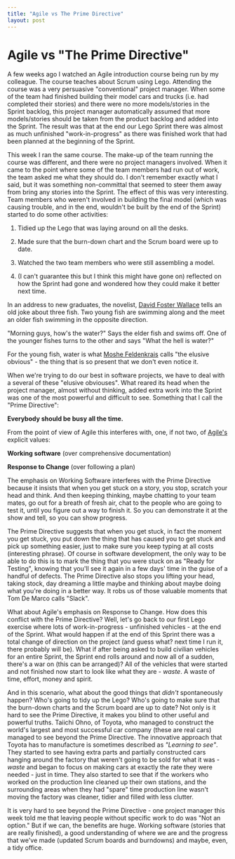 ```yaml
---
title: "Agile vs The Prime Directive"
layout: post 
---
```



# Agile vs "The Prime Directive"
A few weeks ago I watched an Agile introduction course being run by my colleague.  The course teaches about Scrum using Lego. Attending the course was a very persuasive "conventional" project manager.  When some of the team had finished building their model cars and trucks (i.e. had completed their stories) and there were no more models/stories in the Sprint backlog, this project manager automatically assumed that more models/stories should be taken from the product backlog and added into the Sprint.  The result was that at the end our Lego Sprint there was almost as much unfinished "work-in-progress" as there was finished work that had been planned at the beginning of the Sprint.

This week I ran the same course.  The make-up of the team running the course was different, and there were no project managers involved.  When it came to the point where some of the team members had run out of work, the team asked me what they should do.  I don't remember exactly what I said, but it was something non-committal that seemed to steer them away from bring any stories into the Sprint.  The effect of this was very interesting.  Team members who weren't involved in building the final model (which was causing trouble, and in the end, wouldn't be built by the end of the Sprint) started to do some other activities:

1. Tidied up the Lego that was laying around on all the desks.

2. Made sure that the burn-down chart and the Scrum board were up to date.

3. Watched the two team members who were still assembling a model.

4. (I can't guarantee this but I think this might have gone on) reflected on how the Sprint had gone and wondered how they could make it better next time.

In an address to new graduates, the novelist, [David Foster Wallace]( http://youtu.be/8CrOL-ydFMI) tells an old joke about three fish. Two young fish are swimming along and the meet an older fish swimming in the opposite direction.

"Morning guys, how's the water?" Says the elder fish and swims off.
One of the younger fishes turns to the other and says "What the hell is water?"

For the young fish, water is what [Moshe Feldenkrais]( http://en.wikipedia.org/wiki/Feldenkrais_Method) calls "the elusive obvious" - the thing that is so present that we don't even notice it.

When we're trying to do our best in software projects, we have to deal with a several of these "elusive obviouses". What reared its head when the project manager, almost without thinking, added extra work into the Sprint was one of the most powerful and difficult to see. Something that I call the "Prime Directive":

**Everybody should be busy all the time.**

From the point of view of Agile this interferes with, one, if not two, of [Agile's]( http://agilemanifesto.org/) explicit values:

**Working software** (over comprehensive documentation) 

**Response to Change** (over following a plan)

The emphasis on Working Software interferes with the Prime Directive because it insists that when you get stuck on a story, you stop, scratch your head and think. And then keeping thinking, maybe chatting to your team mates, go out for a breath of fresh air, chat to the people who are going to test it, until you figure out a way to finish it. So you can demonstrate it at the show and tell, so you can show progress.

The Prime Directive suggests that when you get stuck, in fact the moment you get stuck, you put down the thing that has caused you to get stuck and pick up something easier, just to make sure you keep typing at all costs (interesting phrase).  Of course in software development, the only way to be able to do this is to mark the thing that you were stuck on as "Ready for Testing", knowing that you'll see it again in a few days' time in the guise of a handful of defects.
The Prime Directive also stops you lifting your head, taking stock, day dreaming a little maybe and thinking about maybe doing what you're doing in a better way.  It robs us of those valuable moments that Tom De Marco calls "Slack".

What about Agile's emphasis on Response to Change. How does this conflict with the Prime Directive? Well, let's go back to our first Lego exercise where lots of work-in-progress - unfinished vehicles - at the end of the Sprint. What would happen if at the end of this Sprint there was a total change of direction on the project (and guess what? next time I run it, there probably will be). What if after being asked to build civilian vehicles for an entire Sprint, the Sprint end rolls around and now all of a sudden, there's a war on (this can be arranged)?  All of the vehicles that were started and not finished now start to look like what they are - *waste*. A waste of time, effort, money and spirit.  

And in this scenario, what about the good things that *didn't* spontaneously happen?  Who's going to tidy up the Lego?  Who's going to make sure that the burn-down charts and the Scrum board are up to date?
Not only is it hard to see the Prime Directive,  it makes you blind to other useful and powerful truths. Taiichi Ohno, of Toyota, who managed to construct the world's largest and most successful car company (these are real cars) managed to see beyond the Prime Directive. The innovative approach that Toyota has to manufacture is sometimes described as *"Learning to see"*.  They started to see having extra parts and partially constructed cars hanging around the factory that weren't going to be sold for what it was - *waste* and began to focus on making cars at exactly the rate they were needed - just in time.  They also started to see that if the workers who worked on the production line cleaned up their own stations, and the surrounding areas when they had "spare" time production line wasn't moving the factory was cleaner, tidier and filled with less clutter.

It is very hard to see beyond the Prime Directive - one project manager this week told me that leaving people without specific work to do was "Not an option."  But if we can, the benefits are huge.  Working software (stories that are really finished), a good understanding of where we are and the progress that we've made (updated Scrum boards and burndowns) and maybe, even, a tidy office.

